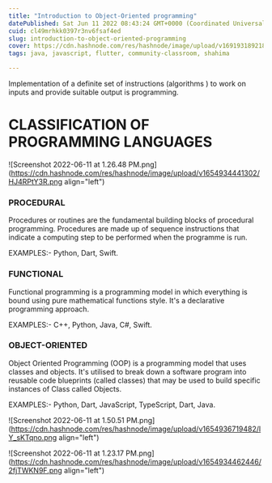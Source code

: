 ```yaml
---
title: "Introduction to Object-Oriented programming"
datePublished: Sat Jun 11 2022 08:43:24 GMT+0000 (Coordinated Universal Time)
cuid: cl49mrhkk0397r3nv6fsaf4ed
slug: introduction-to-object-oriented-programming
cover: https://cdn.hashnode.com/res/hashnode/image/upload/v1691931892183/45fc1206-e2fd-4edd-90e2-5640a7d60b19.png
tags: java, javascript, flutter, community-classroom, shahima

---
```


Implementation of a definite set of instructions (algorithms ) to work on inputs and provide suitable output is programming.

# CLASSIFICATION OF PROGRAMMING LANGUAGES

![Screenshot 2022-06-11 at 1.26.48 PM.png](https://cdn.hashnode.com/res/hashnode/image/upload/v1654934441302/HJ4RPtY3R.png align="left")

### PROCEDURAL

Procedures or routines are the fundamental building blocks of procedural programming. Procedures are made up of sequence instructions that indicate a computing step to be performed when the programme is run.

EXAMPLES:- Python, Dart, Swift.

### FUNCTIONAL

Functional programming is a programming model in which everything is bound using pure mathematical functions style. It's a declarative programming approach.

EXAMPLES:- C++, Python, Java, C#, Swift.

### OBJECT-ORIENTED

Object Oriented Programming (OOP) is a programming model that uses classes and objects. It's utilised to break down a software program into reusable code blueprints (called classes) that may be used to build specific instances of Class called Objects.

EXAMPLES:- Python, Dart, JavaScript, TypeScript, Dart, Java.

![Screenshot 2022-06-11 at 1.50.51 PM.png](https://cdn.hashnode.com/res/hashnode/image/upload/v1654936719482/lY_sKTqno.png align="left")

![Screenshot 2022-06-11 at 1.23.17 PM.png](https://cdn.hashnode.com/res/hashnode/image/upload/v1654934462446/2fjTWKN9F.png align="left")